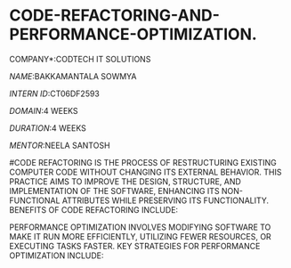 # CODE-REFACTORING-AND-PERFORMANCE-OPTIMIZATION.

COMPANY*:CODTECH IT SOLUTIONS

*NAME*:BAKKAMANTALA SOWMYA

*INTERN ID*:CT06DF2593

*DOMAIN*:4 WEEKS

*DURATION*:4 WEEKS

*MENTOR*:NEELA SANTOSH

#CODE REFACTORING IS THE PROCESS OF RESTRUCTURING EXISTING COMPUTER CODE WITHOUT CHANGING ITS EXTERNAL BEHAVIOR. THIS PRACTICE AIMS TO IMPROVE THE DESIGN, STRUCTURE, AND IMPLEMENTATION OF THE SOFTWARE, ENHANCING ITS NON-FUNCTIONAL ATTRIBUTES WHILE PRESERVING ITS FUNCTIONALITY. BENEFITS OF CODE REFACTORING INCLUDE:

PERFORMANCE OPTIMIZATION INVOLVES MODIFYING SOFTWARE TO MAKE IT RUN MORE EFFICIENTLY, UTILIZING FEWER RESOURCES, OR EXECUTING TASKS FASTER. KEY STRATEGIES FOR PERFORMANCE OPTIMIZATION INCLUDE:


